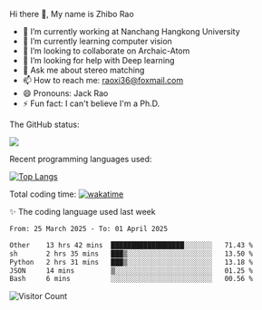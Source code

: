 Hi there 👋, My name is Zhibo Rao
- 🔭 I’m currently working at Nanchang Hangkong University
- 🌱 I’m currently learning computer vision
- 👯 I’m looking to collaborate on Archaic-Atom
- 🤔 I’m looking for help with Deep learning
- 💬 Ask me about stereo matching
- 📫 How to reach me: raoxi36@foxmail.com
- 😄 Pronouns: Jack Rao
- ⚡ Fun fact: I can't believe I'm a Ph.D.

The GitHub status:

![](https://github-readme-stats.vercel.app/api?username=ZhiboRao)

Recent programming languages used:

[![Top Langs](https://github-readme-stats.vercel.app/api/top-langs/?username=ZhiboRao&layout=compact)](https://github.com/anuraghazra/github-readme-stats)

Total coding time: [![wakatime](https://wakatime.com/badge/user/51ec5ec7-4742-4243-9eea-732ade32c0b7.svg)](https://wakatime.com/@51ec5ec7-4742-4243-9eea-732ade32c0b7)

✨ The coding language used last week 
<!--START_SECTION:waka-->

```txt
From: 25 March 2025 - To: 01 April 2025

Other    13 hrs 42 mins  ██████████████████░░░░░░░   71.43 %
sh       2 hrs 35 mins   ███▒░░░░░░░░░░░░░░░░░░░░░   13.50 %
Python   2 hrs 31 mins   ███▒░░░░░░░░░░░░░░░░░░░░░   13.18 %
JSON     14 mins         ▒░░░░░░░░░░░░░░░░░░░░░░░░   01.25 %
Bash     6 mins          ░░░░░░░░░░░░░░░░░░░░░░░░░   00.56 %
```

<!--END_SECTION:waka-->

![Visitor Count](https://profile-counter.glitch.me/Raohaocheng/count.svg)
